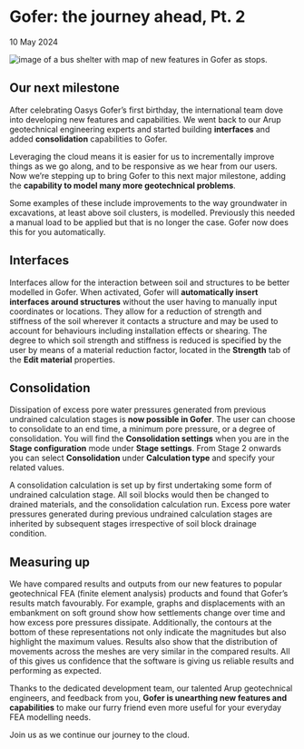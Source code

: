 # Gofer: the journey ahead, Pt. 2
10 May 2024 

![image of a bus shelter with map of new features in Gofer as stops.](https://b2c-templates-arup.s3-eu-west-1.amazonaws.com/gofer/gofer-the-journey-ahead-part-2-article-top-imagev2.svg)

##  Our next milestone

After celebrating Oasys Gofer’s first birthday, the international team dove into developing new features and capabilities. We went back to our Arup geotechnical engineering experts and started building <!--**sample points,--> **interfaces** and added **consolidation** capabilities to Gofer.

Leveraging the cloud means it is easier for us to incrementally improve things as we go along, and to be responsive as we hear from our users. Now we’re stepping up to bring Gofer to this next major milestone, adding the **capability to model many more geotechnical problems**.

Some examples of these include improvements to the way groundwater in excavations, at least above soil clusters, is modelled. Previously this needed a manual load to be applied but that is no longer the case. Gofer now does this for you automatically.

<!--## Sample points

With your model’s geometry defined, you now have the option to **convert any node along any edge of a soil block to a sample point**. Users can highlight a node on the mesh and then plot out stage displacements of that node across the duration of the model. This is also useful in combination with consolidations to plot out time dependency outputs. 

Sample points are saved within your model and update each time you run an analysis. Conveniently find and export your results for all stages from the properties panel. Gofer produces graphed results for the selected sample point(s) and displays elemental results: stresses, strains and pore pressures with a line for each active element belonging to the sample point node. -->

## Interfaces

Interfaces allow for the interaction between soil and structures to be better modelled in Gofer. When activated, Gofer will **automatically insert interfaces around structures** without the user having to manually input coordinates or locations. They allow for a reduction of strength and stiffness of the soil wherever it contacts a structure and may be used to account for behaviours including installation effects or shearing. The degree to which soil strength and stiffness is reduced is specified by the user by means of a material reduction factor, located in the **Strength** tab of the **Edit material** properties. 

## Consolidation

Dissipation of excess pore water pressures generated from previous undrained calculation stages is **now possible in Gofer**. The user can choose to consolidate to an end time, a minimum pore pressure, or a degree of consolidation. You will find the **Consolidation settings** when you are in the **Stage configuration** mode under **Stage settings**. From Stage 2 onwards you can select **Consolidation** under **Calculation type** and specify your related values.   

A consolidation calculation is set up by first undertaking some form of undrained calculation stage. All soil blocks would then be changed to drained materials, and the consolidation calculation run. Excess pore water pressures generated during previous undrained calculation stages are inherited by subsequent stages irrespective of soil block drainage condition.

## Measuring up

We have compared results and outputs from our new features to popular geotechnical FEA (finite element analysis) products and found that Gofer’s results match favourably.  For example, graphs and displacements with an embankment on soft ground show how settlements change over time and how excess pore pressures dissipate. Additionally, the contours at the bottom of these representations not only indicate the magnitudes but also highlight the maximum values. Results also show that the distribution of movements across the meshes are very similar in the compared results. All of this gives us confidence that the software is giving us reliable results and performing as expected.

Thanks to the dedicated development team, our talented Arup geotechnical engineers, and feedback from you, **Gofer is unearthing new features and capabilities** to make our furry friend even more useful for your everyday FEA modelling needs. 

Join us as we continue our journey to the cloud.
